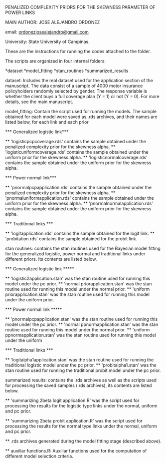 PENALIZED COMPLEXITY PRIORS FOR THE SKEWNESS PARAMETER OF POWER LINKS

MAIN AUTHOR: JOSE ALEJANDRO ORDONEZ

email: ordonezjosealejandro@gmail.com

University: State University of Campinas.


These are the instructions for running the codes attached to the folder. 

The scripts are organized in four internal folders:

*dataset
*model_fitting 
*stan_routines
*summarized_results


dataset: Includes the real dataset used for the application section of the manuscript. The data consist of a 
sample of 4000 motor insurance policyholders randomly selected by gender. The response variable is whether 
the client buys a full coverage plan (Y = 1) or not (Y = 0). For more details, see the main manuscript.


model_fitting: Contain the script used for running the models. The sample obtained for each model were saved as .rds archives, and their
names are listed below, for each link and each prior 

*** Generalized logistic link***

** 'logisticpcpcoverage.rds' contains the sample obtained under the penalized complexity prior for the skewness alpha.
** 'logisticuniformcoverage.rds' contains the sample obtained under the uniform prior for the skewness alpha.
** 'logisticnormalcoverage.rds' contains the sample obtained under the uniform prior for the skewness alpha.

*** Power normal link***

** 'pnormalpcpapplication.rds' contains the sample obtained under the penalized complexity prior for the skewness alpha.
** 'pnormaluniformapplication.rds' contains the sample obtained under the uniform prior for the skewness alpha.
** 'pnormalnormalapplication.rds' contains the sample obtained under the uniform prior for the skewness alpha.


*** Traditional links ***

** 'logitapplication.rds' contains the sample obtained for the logit link.
** 'probitation.rds' contains the sample obtained for the probit link.



stan routines: contains the stan routines used for the Bayesian model fitting for the generalized logistic,
power normal and traditional links under different priors. Its contents are listed below.

*** Generalized logistic link *****

** 'logistic2application.stan' was the stan routine used for running this model under the pc prior.
** 'normal priorapplication.stan' was the stan routine used for running this model under the normal prior.
** 'uniform priorapplication.stan' was the stan routine used for running this model under the uniform prior.


*** Power normal link *****

** 'pnormalpcpapplication.stan' was the stan routine used for running this model under the pc prior.
** 'normal ppnormapplication.stan' was the stan routine used for running this model under the normal prior.
** 'uniform ppnormapplication.stan' was the stan routine used for running this model under the uniform

*** Traditional links ***

** 'logitalpha1application.stan' was the stan routine used for running the traditional logistic model under the pc prior.
** 'probitalpha1.stan' was the stan routine used for running the traditional probit model under the pc prior.




summarized results: contains the .rds archives as well as the scripts used for processing 
the saved samples (.rds archives), its contents are listed below.

** 'summarizing 2beta logit application.R' was the script used for processing the results for the logistic
	type links under the normal, uniform and pc prior.

** 'summarizing 2beta probit application.R' was the script used for processing the results for the normal
	type links under the normal, uniform and pc prior.

** .rds archives generated during the model fitting stage (described above).

** auxiliar functions.R: Auxiliar functions used for the computation of different model selection criteria.








